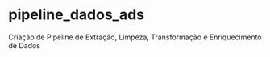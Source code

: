 # pipeline_dados_ads
Criação de Pipeline de Extração, Limpeza, Transformação e Enriquecimento de Dados
